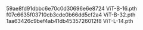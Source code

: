 59ae8fd91dbbc6e70c0d30696e6e8724  ViT-B-16.pth
f07c6635f03710cb3cde0b66dd5cf2a4  ViT-B-32.pth
1aa63426c9bef4ab41db4535726012f8  ViT-L-14.pth
